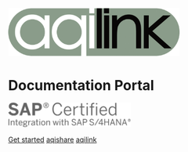 <!-- _coverpage.md -->

<img src="_media/logo_aqilink.png" width="350"/>

# Documentation Portal

<img src="_media/logo_sap_certified.png" width="250"/>

[Get started](#get-started)
[aqishare](aqishare/#)
[aqilink](aqilink/#)